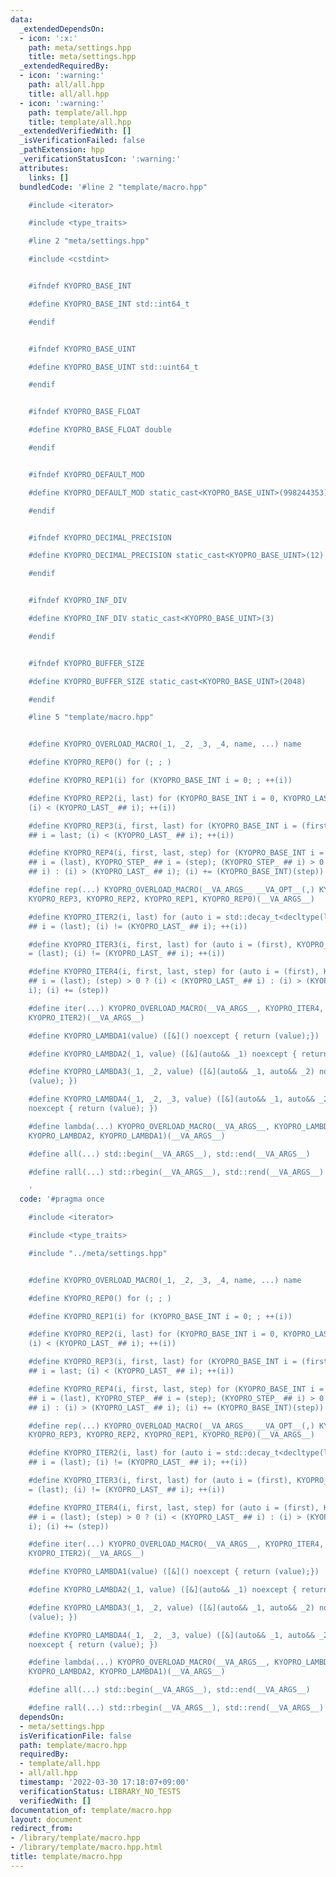 ```yaml
---
data:
  _extendedDependsOn:
  - icon: ':x:'
    path: meta/settings.hpp
    title: meta/settings.hpp
  _extendedRequiredBy:
  - icon: ':warning:'
    path: all/all.hpp
    title: all/all.hpp
  - icon: ':warning:'
    path: template/all.hpp
    title: template/all.hpp
  _extendedVerifiedWith: []
  _isVerificationFailed: false
  _pathExtension: hpp
  _verificationStatusIcon: ':warning:'
  attributes:
    links: []
  bundledCode: '#line 2 "template/macro.hpp"

    #include <iterator>

    #include <type_traits>

    #line 2 "meta/settings.hpp"

    #include <cstdint>


    #ifndef KYOPRO_BASE_INT

    #define KYOPRO_BASE_INT std::int64_t

    #endif


    #ifndef KYOPRO_BASE_UINT

    #define KYOPRO_BASE_UINT std::uint64_t

    #endif


    #ifndef KYOPRO_BASE_FLOAT

    #define KYOPRO_BASE_FLOAT double

    #endif


    #ifndef KYOPRO_DEFAULT_MOD

    #define KYOPRO_DEFAULT_MOD static_cast<KYOPRO_BASE_UINT>(998244353)

    #endif


    #ifndef KYOPRO_DECIMAL_PRECISION

    #define KYOPRO_DECIMAL_PRECISION static_cast<KYOPRO_BASE_UINT>(12)

    #endif


    #ifndef KYOPRO_INF_DIV

    #define KYOPRO_INF_DIV static_cast<KYOPRO_BASE_UINT>(3)

    #endif


    #ifndef KYOPRO_BUFFER_SIZE

    #define KYOPRO_BUFFER_SIZE static_cast<KYOPRO_BASE_UINT>(2048)

    #endif

    #line 5 "template/macro.hpp"


    #define KYOPRO_OVERLOAD_MACRO(_1, _2, _3, _4, name, ...) name

    #define KYOPRO_REP0() for (; ; )

    #define KYOPRO_REP1(i) for (KYOPRO_BASE_INT i = 0; ; ++(i))

    #define KYOPRO_REP2(i, last) for (KYOPRO_BASE_INT i = 0, KYOPRO_LAST_ ## i = (last);
    (i) < (KYOPRO_LAST_ ## i); ++(i))

    #define KYOPRO_REP3(i, first, last) for (KYOPRO_BASE_INT i = (first), KYOPRO_LAST_
    ## i = last; (i) < (KYOPRO_LAST_ ## i); ++(i))

    #define KYOPRO_REP4(i, first, last, step) for (KYOPRO_BASE_INT i = (first), KYOPRO_LAST_
    ## i = (last), KYOPRO_STEP_ ## i = (step); (KYOPRO_STEP_ ## i) > 0 ? (i) < (KYOPRO_LAST_
    ## i) : (i) > (KYOPRO_LAST_ ## i); (i) += (KYOPRO_BASE_INT)(step))

    #define rep(...) KYOPRO_OVERLOAD_MACRO(__VA_ARGS__ __VA_OPT__(,) KYOPRO_REP4,
    KYOPRO_REP3, KYOPRO_REP2, KYOPRO_REP1, KYOPRO_REP0)(__VA_ARGS__)

    #define KYOPRO_ITER2(i, last) for (auto i = std::decay_t<decltype(last)>(), KYOPRO_LAST_
    ## i = (last); (i) != (KYOPRO_LAST_ ## i); ++(i))

    #define KYOPRO_ITER3(i, first, last) for (auto i = (first), KYOPRO_LAST_ ## i
    = (last); (i) != (KYOPRO_LAST_ ## i); ++(i))

    #define KYOPRO_ITER4(i, first, last, step) for (auto i = (first), KYOPRO_LAST_
    ## i = (last); (step) > 0 ? (i) < (KYOPRO_LAST_ ## i) : (i) > (KYOPRO_LAST_ ##
    i); (i) += (step))

    #define iter(...) KYOPRO_OVERLOAD_MACRO(__VA_ARGS__, KYOPRO_ITER4, KYOPRO_ITER3,
    KYOPRO_ITER2)(__VA_ARGS__)

    #define KYOPRO_LAMBDA1(value) ([&]() noexcept { return (value);})

    #define KYOPRO_LAMBDA2(_1, value) ([&](auto&& _1) noexcept { return (value); })

    #define KYOPRO_LAMBDA3(_1, _2, value) ([&](auto&& _1, auto&& _2) noexcept { return
    (value); })

    #define KYOPRO_LAMBDA4(_1, _2, _3, value) ([&](auto&& _1, auto&& _2, auto&& _3)
    noexcept { return (value); })

    #define lambda(...) KYOPRO_OVERLOAD_MACRO(__VA_ARGS__, KYOPRO_LAMBDA4, KYOPRO_LAMBDA3,
    KYOPRO_LAMBDA2, KYOPRO_LAMBDA1)(__VA_ARGS__)

    #define all(...) std::begin(__VA_ARGS__), std::end(__VA_ARGS__)

    #define rall(...) std::rbegin(__VA_ARGS__), std::rend(__VA_ARGS__)

    '
  code: '#pragma once

    #include <iterator>

    #include <type_traits>

    #include "../meta/settings.hpp"


    #define KYOPRO_OVERLOAD_MACRO(_1, _2, _3, _4, name, ...) name

    #define KYOPRO_REP0() for (; ; )

    #define KYOPRO_REP1(i) for (KYOPRO_BASE_INT i = 0; ; ++(i))

    #define KYOPRO_REP2(i, last) for (KYOPRO_BASE_INT i = 0, KYOPRO_LAST_ ## i = (last);
    (i) < (KYOPRO_LAST_ ## i); ++(i))

    #define KYOPRO_REP3(i, first, last) for (KYOPRO_BASE_INT i = (first), KYOPRO_LAST_
    ## i = last; (i) < (KYOPRO_LAST_ ## i); ++(i))

    #define KYOPRO_REP4(i, first, last, step) for (KYOPRO_BASE_INT i = (first), KYOPRO_LAST_
    ## i = (last), KYOPRO_STEP_ ## i = (step); (KYOPRO_STEP_ ## i) > 0 ? (i) < (KYOPRO_LAST_
    ## i) : (i) > (KYOPRO_LAST_ ## i); (i) += (KYOPRO_BASE_INT)(step))

    #define rep(...) KYOPRO_OVERLOAD_MACRO(__VA_ARGS__ __VA_OPT__(,) KYOPRO_REP4,
    KYOPRO_REP3, KYOPRO_REP2, KYOPRO_REP1, KYOPRO_REP0)(__VA_ARGS__)

    #define KYOPRO_ITER2(i, last) for (auto i = std::decay_t<decltype(last)>(), KYOPRO_LAST_
    ## i = (last); (i) != (KYOPRO_LAST_ ## i); ++(i))

    #define KYOPRO_ITER3(i, first, last) for (auto i = (first), KYOPRO_LAST_ ## i
    = (last); (i) != (KYOPRO_LAST_ ## i); ++(i))

    #define KYOPRO_ITER4(i, first, last, step) for (auto i = (first), KYOPRO_LAST_
    ## i = (last); (step) > 0 ? (i) < (KYOPRO_LAST_ ## i) : (i) > (KYOPRO_LAST_ ##
    i); (i) += (step))

    #define iter(...) KYOPRO_OVERLOAD_MACRO(__VA_ARGS__, KYOPRO_ITER4, KYOPRO_ITER3,
    KYOPRO_ITER2)(__VA_ARGS__)

    #define KYOPRO_LAMBDA1(value) ([&]() noexcept { return (value);})

    #define KYOPRO_LAMBDA2(_1, value) ([&](auto&& _1) noexcept { return (value); })

    #define KYOPRO_LAMBDA3(_1, _2, value) ([&](auto&& _1, auto&& _2) noexcept { return
    (value); })

    #define KYOPRO_LAMBDA4(_1, _2, _3, value) ([&](auto&& _1, auto&& _2, auto&& _3)
    noexcept { return (value); })

    #define lambda(...) KYOPRO_OVERLOAD_MACRO(__VA_ARGS__, KYOPRO_LAMBDA4, KYOPRO_LAMBDA3,
    KYOPRO_LAMBDA2, KYOPRO_LAMBDA1)(__VA_ARGS__)

    #define all(...) std::begin(__VA_ARGS__), std::end(__VA_ARGS__)

    #define rall(...) std::rbegin(__VA_ARGS__), std::rend(__VA_ARGS__)'
  dependsOn:
  - meta/settings.hpp
  isVerificationFile: false
  path: template/macro.hpp
  requiredBy:
  - template/all.hpp
  - all/all.hpp
  timestamp: '2022-03-30 17:18:07+09:00'
  verificationStatus: LIBRARY_NO_TESTS
  verifiedWith: []
documentation_of: template/macro.hpp
layout: document
redirect_from:
- /library/template/macro.hpp
- /library/template/macro.hpp.html
title: template/macro.hpp
---
```


